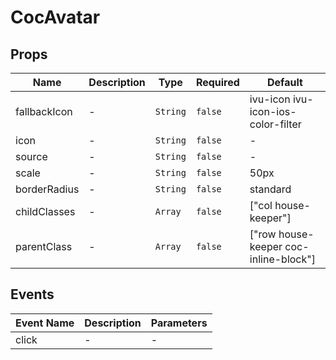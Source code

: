 # CocAvatar

## Props

<!-- @vuese:CocAvatar:props:start -->
|Name|Description|Type|Required|Default|
|---|---|---|---|---|
|fallbackIcon|-|`String`|`false`|ivu-icon ivu-icon-ios-color-filter|
|icon|-|`String`|`false`|-|
|source|-|`String`|`false`|-|
|scale|-|`String`|`false`|50px|
|borderRadius|-|`String`|`false`|standard|
|childClasses|-|`Array`|`false`|["col house-keeper"]|
|parentClass|-|`Array`|`false`|["row house-keeper coc-inline-block"]|

<!-- @vuese:CocAvatar:props:end -->


## Events

<!-- @vuese:CocAvatar:events:start -->
|Event Name|Description|Parameters|
|---|---|---|
|click|-|-|

<!-- @vuese:CocAvatar:events:end -->


